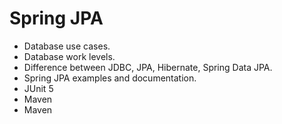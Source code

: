 # Spring JPA

- Database use cases.
- Database work levels.
- Difference between JDBC, JPA, Hibernate, Spring Data JPA.
- Spring JPA examples and documentation.
- JUnit 5
- Maven <dependencyManagement>
- Maven <plugins>

